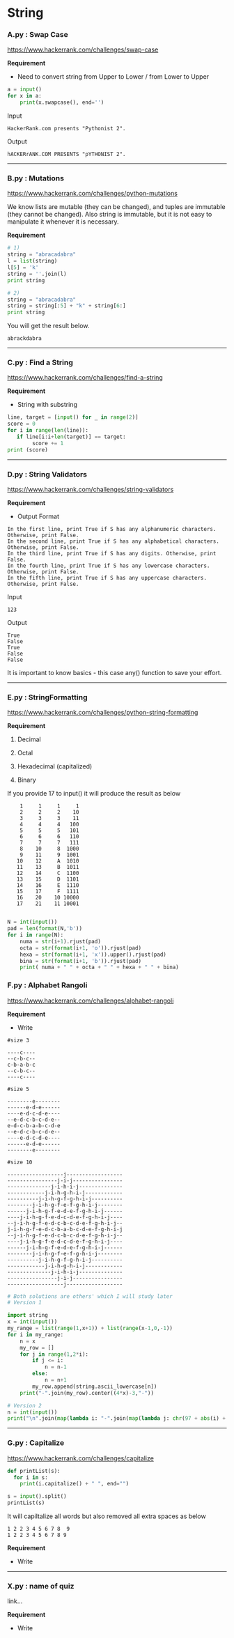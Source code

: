 
# String

### A.py : Swap Case

https://www.hackerrank.com/challenges/swap-case


__Requirement__

* Need to convert string from Upper to Lower / from Lower to Upper

```python
a = input()
for x in a:
    print(x.swapcase(), end='')
```
Input
```
HackerRank.com presents "Pythonist 2".
```

Output
```
hACKERrANK.COM PRESENTS "pYTHONIST 2".
```
---
### B.py : Mutations

https://www.hackerrank.com/challenges/python-mutations

We know lists are mutable (they can be changed), and tuples are immutable (they cannot be changed).
Also string is immutable, but it is not easy to manipulate it whenever it is necessary.

__Requirement__

```python
# 1)
string = "abracadabra"
l = list(string)
l[5] = 'k'
string = ''.join(l)
print string

# 2)
string = "abracadabra"
string = string[:5] + "k" + string[6:]
print string
```


You will get the result below.
```
abrackdabra
```
---
### C.py : Find a String

https://www.hackerrank.com/challenges/find-a-string


__Requirement__

* String with substring

```python
line, target = [input() for _ in range(2)]
score = 0
for i in range(len(line)):
   if line[i:i+len(target)] == target:
        score += 1
print (score)

```
---
### D.py : String Validators

https://www.hackerrank.com/challenges/string-validators

__Requirement__

* Output Format
```
In the first line, print True if S has any alphanumeric characters. Otherwise, print False. 
In the second line, print True if S has any alphabetical characters. Otherwise, print False. 
In the third line, print True if S has any digits. Otherwise, print False. 
In the fourth line, print True if S has any lowercase characters. Otherwise, print False. 
In the fifth line, print True if S has any uppercase characters. Otherwise, print False.
```

Input
```
123
```
Output
```
True
False
True
False
False
```

It is important to know basics - this case any() function to save your effort.

---
### E.py : StringFormatting

https://www.hackerrank.com/challenges/python-string-formatting

__Requirement__

1) Decimal

2) Octal

3) Hexadecimal (capitalized)

4) Binary

If you provide 17 to input() it will produce the result as below

```
    1     1     1     1
    2     2     2    10
    3     3     3    11
    4     4     4   100
    5     5     5   101
    6     6     6   110
    7     7     7   111
    8    10     8  1000
    9    11     9  1001
   10    12     A  1010
   11    13     B  1011
   12    14     C  1100
   13    15     D  1101
   14    16     E  1110
   15    17     F  1111
   16    20    10 10000
   17    21    11 10001
```

```python

N = int(input())
pad = len(format(N,'b'))
for i in range(N):
    numa = str(i+1).rjust(pad)
    octa = str(format(i+1, 'o')).rjust(pad)
    hexa = str(format(i+1, 'x')).upper().rjust(pad)
    bina = str(format(i+1, 'b')).rjust(pad)
    print( numa + " " + octa + " " + hexa + " " + bina)
```

### F.py : Alphabet Rangoli

https://www.hackerrank.com/challenges/alphabet-rangoli

__Requirement__

* Write 

```
#size 3

----c----
--c-b-c--
c-b-a-b-c
--c-b-c--
----c----

#size 5

--------e--------
------e-d-e------
----e-d-c-d-e----
--e-d-c-b-c-d-e--
e-d-c-b-a-b-c-d-e
--e-d-c-b-c-d-e--
----e-d-c-d-e----
------e-d-e------
--------e--------

#size 10

------------------j------------------
----------------j-i-j----------------
--------------j-i-h-i-j--------------
------------j-i-h-g-h-i-j------------
----------j-i-h-g-f-g-h-i-j----------
--------j-i-h-g-f-e-f-g-h-i-j--------
------j-i-h-g-f-e-d-e-f-g-h-i-j------
----j-i-h-g-f-e-d-c-d-e-f-g-h-i-j----
--j-i-h-g-f-e-d-c-b-c-d-e-f-g-h-i-j--
j-i-h-g-f-e-d-c-b-a-b-c-d-e-f-g-h-i-j
--j-i-h-g-f-e-d-c-b-c-d-e-f-g-h-i-j--
----j-i-h-g-f-e-d-c-d-e-f-g-h-i-j----
------j-i-h-g-f-e-d-e-f-g-h-i-j------
--------j-i-h-g-f-e-f-g-h-i-j--------
----------j-i-h-g-f-g-h-i-j----------
------------j-i-h-g-h-i-j------------
--------------j-i-h-i-j--------------
----------------j-i-j----------------
------------------j------------------
```


```python
# Both solutions are others' which I will study later
# Version 1

import string
x = int(input())
my_range = list(range(1,x+1)) + list(range(x-1,0,-1))
for i in my_range:
    n = x
    my_row = []
    for j in range(1,2*i):            
        if j <= i:
            n = n-1
        else:           
            n = n+1
        my_row.append(string.ascii_lowercase[n])
    print("-".join(my_row).center((4*x)-3,"-"))

# Version 2
n = int(input())
print("\n".join(map(lambda i: "-".join(map(lambda j: chr(97 + abs(i) + abs(j)), range(abs(i) - n + 1, n - abs(i)))).center(4 * n - 3, "-"), range(-n + 1, n))))

```

---

### G.py : Capitalize

https://www.hackerrank.com/challenges/capitalize

```python
def printList(s):
  for i in s:
    print(i.capitalize() + " ", end="")

s = input().split()
printList(s)
```
It will capiltalize all words but also removed all extra spaces as below
```
1 2 2 3 4 5 6 7 8  9
1 2 2 3 4 5 6 7 8 9 
```

__Requirement__

* Write 

---

### X.py : name of quiz

link...

__Requirement__

* Write 

```python

```

